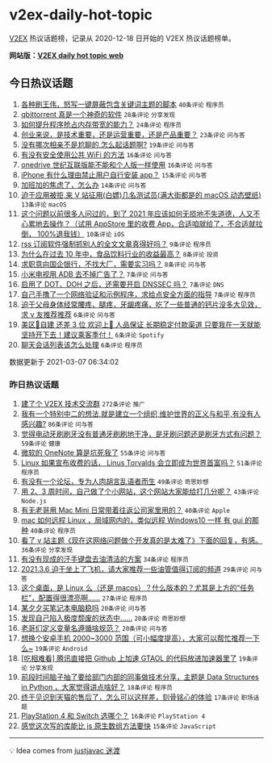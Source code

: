 # v2ex-daily-hot-topic

[V2EX](https://www.v2ex.com/) 热议话题榜，记录从 2020-12-18 日开始的 V2EX 热议话题榜单。

**网站版：[V2EX daily hot topic web](https://boojack.github.io/v2ex-daily-hot-topic-web/)**

## 今日热议话题

<!-- TODAY BEGIN -->

1. [各种刷王伟，怒写一键屏蔽包含关键词主题的脚本](https://www.v2ex.com/t/759214) `40条评论` `程序员`
1. [qbittorrent 真是一个神奇的软件](https://www.v2ex.com/t/759201) `28条评论` `分享发现`
1. [如何提升程序抢占内存带宽的能力？](https://www.v2ex.com/t/759249) `24条评论` `程序员`
1. [创业来说，是技术重要，还是运营重要，还是产品重要？](https://www.v2ex.com/t/759203) `23条评论` `问与答`
1. [没有哪次相亲不是尬聊的,怎么起话题啊?](https://www.v2ex.com/t/759224) `19条评论` `问与答`
1. [有没有安全使用公共 WiFi 的方法](https://www.v2ex.com/t/759222) `16条评论` `问与答`
1. [onedrive 世纪互联版能不能和个人版一样使用](https://www.v2ex.com/t/759199) `16条评论` `问与答`
1. [iPhone 有什么理由禁止用户自行安装 app？](https://www.v2ex.com/t/759265) `15条评论` `问与答`
1. [加班加的焦虑了，怎么办](https://www.v2ex.com/t/759206) `14条评论` `问与答`
1. [迫于应用被拒,来 V 站征用(白嫖)几名测试员(满大街都是的 macOS 动态壁纸)](https://www.v2ex.com/t/759245) `13条评论` `macOS`
1. [这个问题以前很多人问过的，到了 2021 年应该如何无损地不失道德，人又不心累地去操作？（试用 AppStore 里的收费 App，合适咱就给了，不合适就拉倒， 100%退我钱）](https://www.v2ex.com/t/759247) `10条评论` `iOS`
1. [rss 订阅软件强制抓别人的全文文章真得好吗？](https://www.v2ex.com/t/759241) `9条评论` `程序员`
1. [为什么在过去 10 年中，食品饮料行业的收益最高？](https://www.v2ex.com/t/759229) `8条评论` `投资`
1. [求职意向国企银行，不找大厂，需要实习吗？](https://www.v2ex.com/t/759208) `8条评论` `问与答`
1. [小米电视用 ADB 去不掉广告了？](https://www.v2ex.com/t/759253) `7条评论` `问与答`
1. [启用了 DOT、DOH 之后，还需要开启 DNSSEC 吗？](https://www.v2ex.com/t/759236) `7条评论` `DNS`
1. [自己手撸了一个网络验证和示例程序，求给点安全方面的指导](https://www.v2ex.com/t/759221) `7条评论` `程序员`
1. [迫于父母身体经常腰疼，腿疼，牙龈疼痛，吃了一些普通的钙片没多大见效，求 v 友推荐推荐](https://www.v2ex.com/t/759266) `6条评论` `问与答`
1. [美区🚗自建 还差 3 位 欢迎上🚗 人品保证 长期稳定付款渠道 只要我在一天就能坚持开下去！建议乘客季付！](https://www.v2ex.com/t/759218) `6条评论` `Spotify`
1. [聊天会话列表该怎么处理](https://www.v2ex.com/t/759200) `6条评论` `程序员`

数据更新于 2021-03-07 06:34:02

<!-- TODAY END -->

### 昨日热议话题

<!-- YESTERDAY BEGIN -->

1. [建了个 V2EX 技术交流群](https://www.v2ex.com/t/759056) `272条评论` `推广`
1. [我有一个特别中二的想法,就是建立一个组织,维护世界的正义与和平,有没有人感兴趣?](https://www.v2ex.com/t/759092) `86条评论` `问与答`
1. [觉得电动牙刷刷牙没有普通牙刷刷地干净，是牙刷问题还是刷牙方式有问题？](https://www.v2ex.com/t/758986) `59条评论` `健康`
1. [微软的 OneNote 算是坑死我了](https://www.v2ex.com/t/759157) `55条评论` `问与答`
1. [Linux 如果宣布收费的话， Linus Torvalds 会立即成为世界首富吗？](https://www.v2ex.com/t/759028) `51条评论` `程序员`
1. [有没有一个论坛，专为人肉胡言乱语者而生](https://www.v2ex.com/t/758991) `49条评论` `奇思妙想`
1. [用 2、3 周时间，自己做了个小网站，这个网站大家能给打几分呢？](https://www.v2ex.com/t/759079) `43条评论` `Node.js`
1. [有无老哥用 Mac Mini 日常带着往返公司家里用的？](https://www.v2ex.com/t/759007) `40条评论` `Apple`
1. [mac 如何远程 Linux ，局域网内的，类似远程 Windows10 一样 有 gui 的那种](https://www.v2ex.com/t/759026) `40条评论` `程序员`
1. [看了 v 站主题《现在这网络问题做个开发真的是太难了》下面的回复，有感。](https://www.v2ex.com/t/759165) `36条评论` `分享发现`
1. [有没有现成的汗手键盘去油清洁的方案](https://www.v2ex.com/t/758985) `34条评论` `程序员`
1. [2021.3.6 迫于坐上了飞机，请大家推荐一些油管值得订阅的频道](https://www.v2ex.com/t/758988) `29条评论` `问与答`
1. [这个桌面，是 Linux 么（还是 macos）？什么版本的？尤其是上方的“任务栏”，配置得很漂亮啊......](https://www.v2ex.com/t/759084) `27条评论` `程序员`
1. [某夕夕买笔记本电脑稳吗](https://www.v2ex.com/t/759077) `20条评论` `问与答`
1. [发现自己陷入极度颓废的状态中……](https://www.v2ex.com/t/759059) `20条评论` `奇思妙想`
1. [老哥们定义变量名遵循啥规范？](https://www.v2ex.com/t/759019) `20条评论` `问与答`
1. [想换个安卓手机 2000~3000 范围（可小幅度提高），大家可以帮忙推荐一下么~](https://www.v2ex.com/t/759142) `19条评论` `Android`
1. [[吃相难看] 腾讯直接把 Github 上加速 GTAOL 的代码放进加速器里了](https://www.v2ex.com/t/759043) `19条评论` `分享发现`
1. [前段时间脑子抽了要给部门内部的同事做技术分享，主题是 Data Structures in Python ，大家觉得讲点啥好？](https://www.v2ex.com/t/759090) `18条评论` `程序员`
1. [终于见识到天猫的售后了，怎么可以这样差，刻骨铭心的体验](https://www.v2ex.com/t/759095) `17条评论` `职场话题`
1. [PlayStation 4 和 Switch 选哪个？](https://www.v2ex.com/t/759086) `16条评论` `PlayStation 4`
1. [感觉这次写的库能比 js 原生数组方法要快](https://www.v2ex.com/t/759081) `15条评论` `JavaScript`

<!-- YESTERDAY END -->

---

💡 Idea comes from [justjavac 迷渡](https://github.com/justjavac/)

